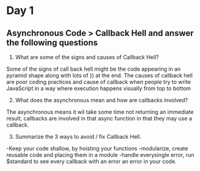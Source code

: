 # Day 1

## Asynchronous Code > Callback Hell and answer the following questions
1. What are some of the signs and causes of Callback Hell?
  
  Some of the signs of call back hell might be the code appearing in an pyramid shape along with lots of }) at the end. The causes of callback hell are poor coding practices and cause of callback when people try to write JavaScript in a way where execution happens visually from top to bottom 

2. What does the asynchronous mean and how are callbacks involved?
  
  The asynchronous means it wil take some time not returning an immediate result, callbacks are involved in that async function in that they may use a callback.

3. Summarize the 3 ways to avoid / fix Callback Hell.
  
  -Keep your code shallow, by hoisting your functions
  -modularize, create reusable code and placing them in a module
  -handle everysingle error, run $standard to see every callback with an error an error in your code.